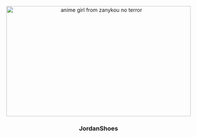 
<div align="center">
  <img src="https://thumbs.gfycat.com/AcrobaticHilariousArgentineruddyduck-size_restricted.gif" alt="anime girl from zanykou no terror" width="500" height="300">

  <h3 align="center">JordanShoes</h3>
</div>

